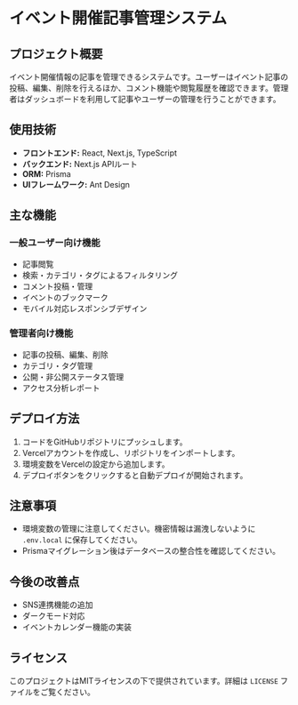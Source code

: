 # イベント開催記事管理システム

## プロジェクト概要
イベント開催情報の記事を管理できるシステムです。ユーザーはイベント記事の投稿、編集、削除を行えるほか、コメント機能や閲覧履歴を確認できます。管理者はダッシュボードを利用して記事やユーザーの管理を行うことができます。

## 使用技術
- **フロントエンド:** React, Next.js, TypeScript
- **バックエンド:** Next.js APIルート
- **ORM:** Prisma
- **UIフレームワーク:** Ant Design

## 主な機能
### 一般ユーザー向け機能
- 記事閲覧
- 検索・カテゴリ・タグによるフィルタリング
- コメント投稿・管理
- イベントのブックマーク
- モバイル対応レスポンシブデザイン

### 管理者向け機能
- 記事の投稿、編集、削除
- カテゴリ・タグ管理
- 公開・非公開ステータス管理
- アクセス分析レポート


## デプロイ方法
1. コードをGitHubリポジトリにプッシュします。
2. Vercelアカウントを作成し、リポジトリをインポートします。
3. 環境変数をVercelの設定から追加します。
4. デプロイボタンをクリックすると自動デプロイが開始されます。


## 注意事項
- 環境変数の管理に注意してください。機密情報は漏洩しないように `.env.local` に保存してください。
- Prismaマイグレーション後はデータベースの整合性を確認してください。

## 今後の改善点
- SNS連携機能の追加
- ダークモード対応
- イベントカレンダー機能の実装

## ライセンス
このプロジェクトはMITライセンスの下で提供されています。詳細は `LICENSE` ファイルをご覧ください。

